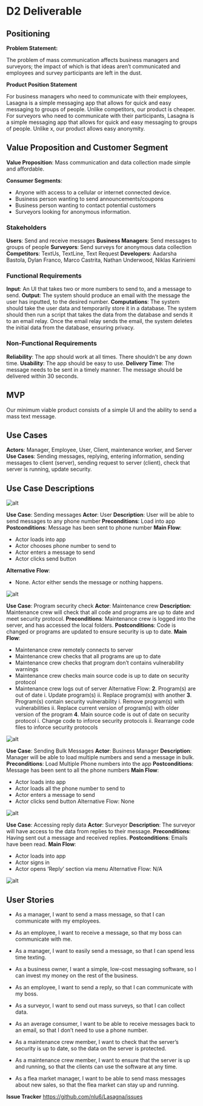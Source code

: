 # D2 Deliverable

## Positioning
**Problem Statement:**

The problem of mass communication affects business managers and surveyors; the impact of which is that ideas aren’t communicated and employees and survey participants are left in the dust.

**Product Position Statement**

For business managers who need to communicate with their employees, Lasagna is a simple messaging app that allows for quick and easy messaging to groups of people. Unlike competitors, our product is cheaper.
For surveyors who need to communicate with their participants, Lasagna is a simple messaging app that allows for quick and easy messaging to groups of people. Unlike x, our product allows easy anonymity. 

## Value Proposition and Customer Segment

**Value Proposition**: Mass communication and data collection made simple and affordable.

**Consumer Segments**:
- Anyone with access to a cellular or internet connected device.
- Business person wanting to send announcements/coupons
- Business person wanting to contact potential customers
- Surveyors looking for anonymous information.

### Stakeholders
**Users**: Send and receive messages
**Business Managers**: Send messages to groups of people
**Surveyors**: Send surveys for anonymous data collection
**Competitors**: TextUs, TextLine, Text Request
**Developers**: Aadarsha Bastola, Dylan Franco, Marco Castrita, Nathan Underwood, Niklas Kariniemi

### Functional Requirements
**Input**: An UI that takes two or more numbers to send to, and a message to send.
**Output**: The system should produce an email with the message the user has inputted, to the desired number.
**Computations**: The system should take the user data and temporarily store it in a database. The system should then run a script that takes the data from the database and sends it to an email relay. Once the email relay sends the email, the system deletes the initial data from the database, ensuring privacy.

### Non-Functional Requirements
**Reliability**: The app should work at all times. There shouldn’t be any down time.
**Usability**: The app should be easy to use.
**Delivery Time**: The message needs to be sent in a timely manner. The message should be delivered within 30 seconds.

## MVP
Our minimum viable product consists of a simple UI and the ability to send a mass text message.

## Use Cases
**Actors**: Manager, Employee, User, Client, maintenance worker, and Server
**Use Cases**: Sending messages, replying, entering information, sending messages to client (server), sending request to server (client), check that server is running, update security. 



## Use Case Descriptions
![alt](https://github.com/nlu6/Lasagna/blob/main/Deliverables/d2_diagram1.JPG?raw=true)

**Use Case**: Sending messages
**Actor**: User
**Description**: User will be able to send messages to any phone number
**Preconditions**: Load into app
**Postconditions**: Message has been sent to phone number
**Main Flow**:
- Actor loads into app
- Actor chooses phone number to send to
- Actor enters a message to send
- Actor clicks send button

**Alternative Flow**:
- None. Actor either sends the message or nothing happens.

![alt](https://github.com/nlu6/Lasagna/blob/main/Deliverables/d2_diagram2.JPG?raw=true)



**Use Case**: Program security check
**Actor**: Maintenance crew
**Description**: Maintenance crew will check that all code and programs are up to date and meet security protocol. 
**Preconditions**: Maintenance crew is logged into the server, and has accessed the local folders.
**Postconditions**: Code is changed or programs are updated to ensure security is up to date.
**Main Flow**:
- Maintenance crew remotely connects to server
- Maintenance crew checks that all programs are up to date
- Maintenance crew checks that program don’t contains vulnerability warnings
- Maintenance crew checks main source code is up to date on security protocol
- Maintenance crew logs out of server
Alternative Flow:
**2**. Program(s) are out of date
   i. Update program(s)
   ii. Replace program(s) with another
**3**. Program(s) contain security vulnerability
   i. Remove program(s) with vulnerabilities
   ii. Replace current version of program(s) with older version of the program
**4**. Main source code is out of date on security protocol
   i. Change code to inforce security protocols
   ii. Rearrange code files to inforce security protocols
   
![alt](https://github.com/nlu6/Lasagna/blob/main/Deliverables/d2_diagram3.JPG?raw=true)


**Use Case**: Sending Bulk Messages
**Actor**: Business Manager
**Description**: Manager will be able to load multiple numbers and send a message in bulk.
**Preconditions**: Load Multiple Phone numbers into the app
**Postconditions**: Message has been sent to all the phone numbers
**Main Flow**:
- Actor loads into app
- Actor loads all the phone number to send to
- Actor enters a message to send
- Actor clicks send button
Alternative Flow:
None

![alt](https://github.com/nlu6/Lasagna/blob/main/Deliverables/d2_diagram4.JPG?raw=true)


**Use Case**: Accessing reply data
**Actor**: Surveyor
**Description**: The surveyor will have access to the data from replies to their message.
**Preconditions**: Having sent out a message and received replies.
**Postconditions**: Emails have been read.
**Main Flow**:
- Actor loads into app
- Actor signs in
- Actor opens ‘Reply’ section via menu
Alternative Flow:
N/A

![alt](https://github.com/nlu6/Lasagna/blob/main/Deliverables/d2_diagram5.JPG?raw=true)


## User Stories
- As a manager, I want to send a mass message, so that I can communicate with my employees. <Top Priority>

- As an employee, I want to receive a message, so that my boss can communicate with me. <Nice to have>

- As a manager, I want to easily send a message, so that I can spend less time texting. <Top Priority>

- As a business owner, I want a simple, low-cost messaging software, so I can invest my money on the rest of the business. <Top Priority>

- As an employee, I want to send a reply, so that I can communicate with my boss. <Top Priority>

- As a surveyor, I want to send out mass surveys, so that I can collect data. <Top Priority>

- As an average consumer, I want to be able to receive messages back to an email, so that I don’t need to use a phone number. <Nice to have>

- As a maintenance crew member, I want to check that the server’s security is up to date, so the data on the server is protected. <Nice to have>

- As a maintenance crew member, I want to ensure that the server is up and running, so that the clients can use the software at any time. <Nice to have>

- As a flea market manager, I want to be able to send mass messages about new sales, so that the flea market can stay up and running. <Must have>

**Issue Tracker**
https://github.com/nlu6/Lasagna/issues

